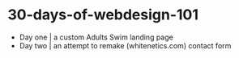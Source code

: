 # 30-days-of-webdesign-101

* Day one | a custom Adults Swim landing page
* Day two | an attempt to remake (whitenetics.com) contact form
